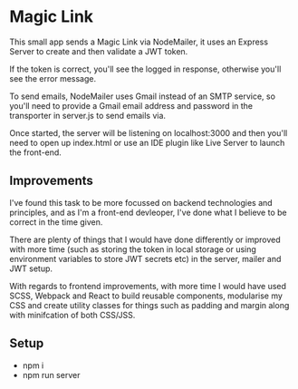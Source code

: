 # Magic Link

This small app sends a Magic Link via NodeMailer, it uses an Express Server to create and then validate a JWT token.

If the token is correct, you'll see the logged in response, otherwise you'll see the error message.

To send emails, NodeMailer uses Gmail instead of an SMTP service, so you'll need to provide a Gmail email address and password in the transporter in server.js to send emails via.

Once started, the server will be listening on localhost:3000 and then you'll need to open up index.html or use an IDE plugin like Live Server to launch the front-end.

## Improvements

I've found this task to be more focussed on backend technologies and principles, and as I'm a front-end devleoper, I've done what I believe to be correct in the time given.

There are plenty of things that I would have done differently or improved with more time (such as storing the token in local storage or using environment variables to store JWT secrets etc) in the server, mailer and JWT setup.

With regards to frontend improvements, with more time I would have used SCSS, Webpack and React to build reusable components, modularise my CSS and create utility classes for things such as padding and margin along with minifcation of both CSS/JSS.

## Setup

- npm i
- npm run server
